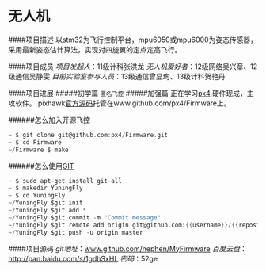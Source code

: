 # 无人机

####项目描述
以stm32为飞行控制平台，mpu6050或mpu6000为姿态传感器，采用最新姿态估计算法，实现对四旋翼的定点定高飞行。

####项目成员
*项目发起人*：11级计科张洪龙
*无人机爱好者*：12级网络吴兴章、12级通信吴静雯
*目前实验室参与人员*：13级通信曾显珣、13级计科贺艳丹

####项目进展
#####初学篇
`匿名飞控`
#####加强篇
正在学习[px4](www.pixhawk.org),硬件现成，主攻软件。
pixhawk[官方源码](www.github.com/px4/Firmware)托管在www.github.com/px4/Firmware上。

######怎么加入开源飞控
```c
~ $ git clone git@github.com:px4/Firmware.git
~ $ cd Firmware
~/Firmware $ make
```
######怎么使用[GIT](http://www.liaoxuefeng.com/wiki/0013739516305929606dd18361248578c67b8067c8c017b000/)
```c
~ $ sudo apt-get install git-all
~ $ makedir YuningFly
~ $ cd YuningFly
~/YuningFly $git init
~/YuningFly $git add *
~/YuningFly $git commit -m "Commit message"
~/YuningFly $git remote add origin git@github.com:{{username}}/{{repository}}
~/YuningFly $git push -u origin master
```
####项目源码
*git地址*：www.github.com/nephen/MyFirmware
*百度云盘*：http://pan.baidu.com/s/1gdhSxHL *密码*：52ge
